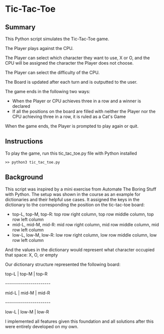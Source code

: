 # Tic-Tac-Toe

## Summary 
This Python script simulates the Tic-Tac-Toe game. 

The Player plays against the CPU.

The Player can select which character they want to use, X or O, and the CPU will be assigned the character the Player does not choose. 

The Player can select the difficulty of the CPU. 

The Board is updated after each turn and is outputted to the user. 

The game ends in the following two ways: 
* When the Player or CPU achieves three in a row and a winner is declared
* If all the positions on the board are filled with neither the Player nor the CPU achieving three in a row, it is ruled as a Cat's Game 

When the game ends, the Player is prompted to play again or quit. 


## Instructions 
To play the game, run this tic_tac_toe.py file with Python installed

``` >> python3 tic_tac_toe.py ```


## Background
This script was inspired by a mini exercise from Automate The Boring Stuff with Python. 
The setup was shown in the course as an example for dictionaries and their helpful use cases. 
It assigned the keys in the dictionary to the corresponding the position on the tic-tac-toe board:  
* top-L, top-M, top-R: top row right column, top row middle column, top row left column
* mid-L, mid-M, mid-R: mid row right column, mid row middle column, mid row left column
* low-L, low-M, low-R: low row right column, low row middle column, low row left column

And the values in the dictionary would represent what character occupied that space: X, O, or empty 

Our dictionary structure represented the following board: 

 top-L | top-M | top-R 
 
\-----------------------
 
 mid-L | mid-M | mid-R 
 
\-----------------------
 
 low-L | low-M | low-R 

I implemented all features given this foundation and all solutions after this were entirely developed on my own.   
